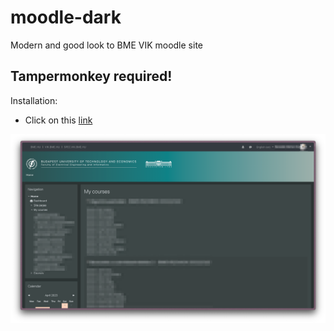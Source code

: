 # moodle-dark
Modern and good look to BME VIK moodle site

## Tampermonkey required!
Installation:
- Click on this [link](https://github.com/afkfish/moodle-dark/releases/download/v1.1/moodle_dark.user.js)

![preview picture](https://github.com/afkfish/moodle-dark/blob/main/Screenshot_2023-04-15_at_18_53_48.png)

